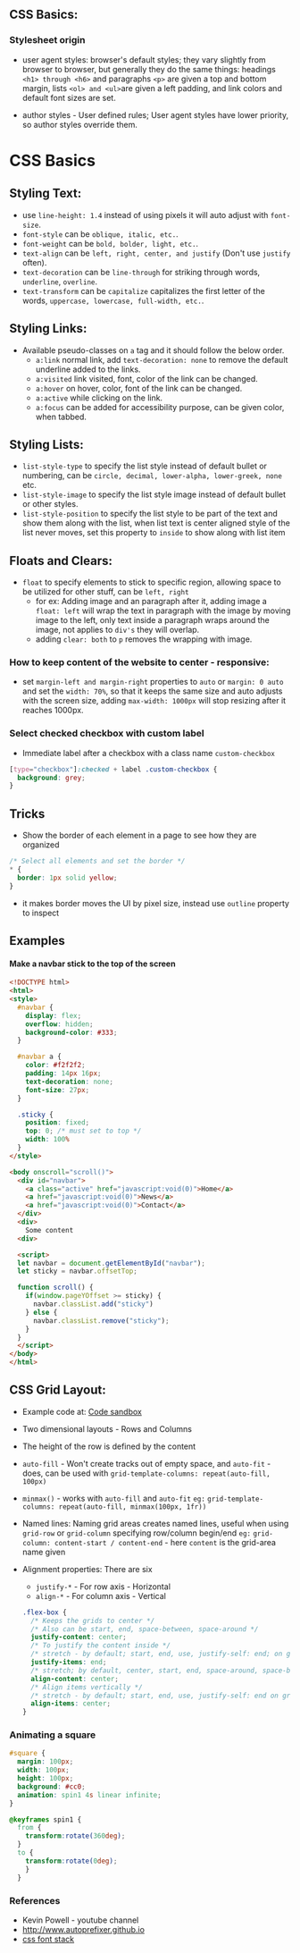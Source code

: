 ## CSS Basics:
### Stylesheet origin

- user agent styles: browser's default styles; they vary slightly from browser to browser, but generally they do the same
  things: headings `<h1> through <h6>` and paragraphs `<p>` are given a top and bottom
  margin, lists `<ol> and <ul>`are given a left padding, and link colors and default
  font sizes are set.

- author styles - User defined rules; User agent styles have lower priority, so author styles override them.

# CSS Basics

## Styling Text:

- use `line-height: 1.4` instead of using pixels it will auto adjust with `font-size`.
- `font-style` can be `oblique, italic, etc.`.
- `font-weight` can be `bold, bolder, light, etc.`.
- `text-align` can be `left, right, center, and justify` (Don't use `justify` often).
- `text-decoration` can be `line-through` for striking through words, `underline`, `overline`.
- `text-transform` can be `capitalize` capitalizes the first letter of the words,  `uppercase, lowercase, full-width, etc.`.

## Styling Links:
- Available pseudo-classes on `a` tag and it should follow the below order.
  - `a:link` normal link, add `text-decoration: none` to remove the default underline added to the links.
  - `a:visited` link visited, font, color of the link can be changed.
  - `a:hover` on hover, color, font of the link can be changed.
  - `a:active` while clicking on the link.
  - `a:focus` can be added for accessibility purpose, can be given color, when tabbed.

## Styling Lists:

- `list-style-type` to specify the list style instead of default bullet or numbering, can be `circle, decimal, lower-alpha, lower-greek, none` etc.
- `list-style-image` to specify the list style image instead of default bullet or other styles.
- `list-style-position` to specify the list style to be part of the text and show them along with the list, when list text is center
aligned style of the list never moves, set this property to `inside` to show along with list item

## Floats and Clears:

- `float` to specify elements to stick to specific region, allowing space to be utilized for other stuff, can be `left, right`
  - for ex: Adding image and an paragraph after it, adding image a `float: left` will wrap the text in paragraph with the image by moving image to the left, only text inside a paragraph wraps around the image, not applies to `div's` they will overlap.
  - adding `clear: both` to `p` removes the wrapping with image.

### How to keep content of the website to center - responsive:

- set `margin-left and margin-right` properties to `auto` or `margin: 0 auto` and set the `width: 70%`, so that it keeps the same size and auto adjusts with the screen size, adding `max-width: 1000px` will stop resizing after it reaches 1000px.

### Select checked checkbox with custom label

- Immediate label after a checkbox with a class name `custom-checkbox`
```css
[type="checkbox"]:checked + label .custom-checkbox {
  background: grey;
}
```

## Tricks

- Show the border of each element in a page to see how they are organized
```css
/* Select all elements and set the border */
* {
  border: 1px solid yellow;
}
```

- it makes border moves the UI by pixel size, instead use `outline` property to inspect

## Examples

#### Make a navbar stick to the top of the screen

```html
<!DOCTYPE html>
<html>
<style>
  #navbar {
    display: flex;
    overflow: hidden;
    background-color: #333;
  }

  #navbar a {
    color: #f2f2f2;
    padding: 14px 16px;
    text-decoration: none;
    font-size: 27px;
  }

  .sticky {
    position: fixed;
    top: 0; /* must set to top */
    width: 100%
  }
</style>

<body onscroll="scroll()">
  <div id="navbar">
    <a class="active" href="javascript:void(0)">Home</a>
    <a href="javascript:void(0)">News</a>
    <a href="javascript:void(0)">Contact</a>
  </div>
  <div>
    Some content
  <div>

  <script>
  let navbar = document.getElementById("navbar");
  let sticky = navbar.offsetTop;

  function scroll() {
    if(window.pageYOffset >= sticky) {
      navbar.classList.add("sticky")
    } else {
      navbar.classList.remove("sticky");
    }
  }
  </script>
</body>
</html>
```

## CSS Grid Layout:

- Example code at: [Code sandbox](https://codesandbox.io/s/l2yjm5z6l9)

- Two dimensional layouts - Rows and Columns

- The height of the row is defined by the content

- `auto-fill` - Won't create tracks out of empty space,  and `auto-fit` - does, can be used with `grid-template-columns: repeat(auto-fill, 100px)`

- `minmax()` - works with `auto-fill` and `auto-fit` `eg:` `grid-template-columns: repeat(auto-fill, minmax(100px, 1fr))`

- Named lines: Naming grid areas creates named lines, useful when using `grid-row` or `grid-column` specifying row/column begin/end
  `eg:` `grid-column: content-start / content-end` - here `content` is the grid-area name given

- Alignment properties: There are six

  - `justify-*` - For row axis - Horizontal
  - `align-*` - For column axis - Vertical

  ```css
  .flex-box {
    /* Keeps the grids to center */
    /* Also can be start, end, space-between, space-around */
    justify-content: center;
    /* To justify the content inside */
    /* stretch - by default; start, end, use, justify-self: end; on grid item */
    justify-items: end;
    /* stretch; by default, center, start, end, space-around, space-between*/
    align-content: center;
    /* Align items vertically */
    /* stretch - by default; start, end, use, justify-self: end on grid item, base-line */
    align-items: center;
  }
  ```

### Animating a square

```css
#square {
  margin: 100px;
  width: 100px;
  height: 100px;
  background: #cc0;
  animation: spin1 4s linear infinite;
}

@keyframes spin1 {
  from {
    transform:rotate(360deg);
  }
  to {
    transform:rotate(0deg);
    }
  }
```

### References

- Kevin Powell - youtube channel
- http://www.autoprefixer.github.io
- [css font stack](https://www.cssfontstack.com/)
